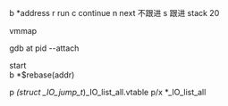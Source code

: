 b *address
r run
c continue
n next 不跟进
s 跟进
stack 20

vmmap  

gdb at pid  --attach  

start  
b *$rebase(addr)

p *(struct _IO_jump_t*)_IO_list_all.vtable
p/x *_IO_list_all